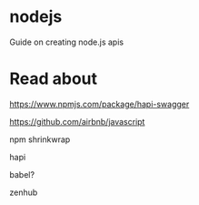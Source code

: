 # nodejs
Guide on creating node.js apis

Read about
===

https://www.npmjs.com/package/hapi-swagger

https://github.com/airbnb/javascript

npm shrinkwrap

hapi

babel?

zenhub
